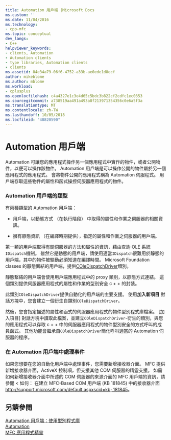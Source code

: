 ```yaml
---
title: Automation 用戶端 |Microsoft Docs
ms.custom: ''
ms.date: 11/04/2016
ms.technology:
- cpp-mfc
ms.topic: conceptual
dev_langs:
- C++
helpviewer_keywords:
- clients, Automation
- Automation clients
- type libraries, Automation clients
- clients
ms.assetid: 84e34a79-06f6-4752-a33b-ae0ede1d8ecf
author: mikeblome
ms.author: mblome
ms.workload:
- cplusplus
ms.openlocfilehash: c4a4327e1c3e4d65c5bdc3b822cf2cdfc1ec0353
ms.sourcegitcommit: a738519aa491a493a8f213971354356c0e6a5f3a
ms.translationtype: MT
ms.contentlocale: zh-TW
ms.lasthandoff: 10/05/2018
ms.locfileid: "48820590"
---
```

# <a name="automation-clients"></a>Automation 用戶端

Automation 可讓您的應用程式操作另一個應用程式中實作的物件，或者公開物件，以便可以操作該物件。 Automation 用戶端是可以操作公開的物件屬於另一個應用程式的應用程式。 會將物件公開的應用程式稱為 Automation 伺服程式。 用戶端存取這些物件的屬性和函式操控伺服器應用程式的物件。

### <a name="types-of-automation-clients"></a>Automation 用戶端的類型

有兩種類型的 Automation 用戶端：

- 用戶端，以動態方式 （在執行階段） 中取得的屬性和作業之伺服器的相關資訊。

- 擁有靜態資訊 （在編譯時期提供），指定的屬性和作業之伺服器的用戶端。

第一類的用戶端取得有關伺服器的方法和屬性的資訊，藉由查詢 OLE 系統`IDispatch`機制。 雖然它是動態的用戶端，請使用適當`IDispatch`很難用於靜態的用戶端，其中的物件被驅動必須知道在編譯時間。 Microsoft Foundation classes 的靜態繫結的用戶端，提供[COleDispatchDriver](../mfc/reference/coledispatchdriver-class.md)類別。

靜態繫結的用戶端會使用用戶端應用程式中的 proxy 類別，以靜態方式連結。 這個類別提供伺服器應用程式的屬性和作業的型別安全 c + + 的封裝。

此類別`COleDispatchDriver`提供自動化的用戶端的主要支援。 使用**加入新項目** 對話方塊中，您會建立一個衍生自類別`COleDispatchDriver`。

然後，您會指定描述的屬性和函式的伺服器應用程式的物件型別程式庫檔案。 [加入項目] 對話方塊中讀取此檔案，並建立`COleDispatchDriver`-衍生的類別，與您的應用程式可以存取 c + + 中的伺服器應用程式的物件型別安全的方式呼叫的成員函式。 其他功能會繼承自`COleDispatchDriver`簡化呼叫適當的 Automation 伺服器的程序。

### <a name="handling-events-in-automation-clients"></a>在 Automation 用戶端中處理事件

如果您想要在您的自動化用戶端中處理事件，您需要新增接收器介面。 MFC 提供新增接收器介面，ActiveX 控制項，但支援其他 COM 伺服器的精靈支援。 如需如何新增接收器介面中所述的 COM 伺服器的來源介面的 MFC 用戶端的資訊，請參閱 < 如何： 在建立 MFC-Based COM 用戶端 (KB 181845) 中的接收器介面[ http://support.microsoft.com/default.aspxscid=kb; 181845](http://support.microsoft.com/default.aspxscid=kb;181845)。

## <a name="see-also"></a>另請參閱

[Automation 用戶端：使用型別程式庫](../mfc/automation-clients-using-type-libraries.md)<br/>
[Automation](../mfc/automation.md)<br/>
[MFC 應用程式精靈](../mfc/reference/mfc-application-wizard.md)

